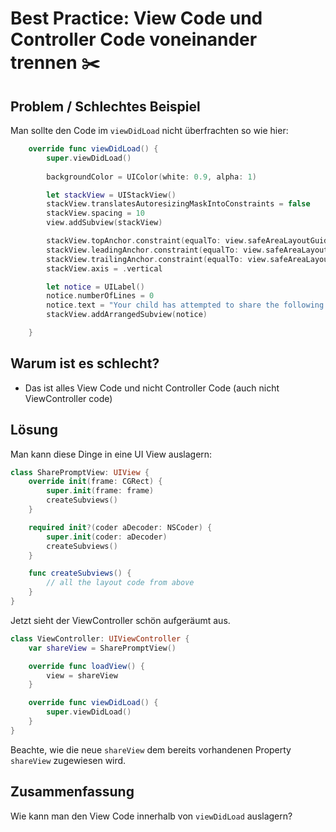 # Best Practice: View Code und Controller Code voneinander trennen ✂️

## Problem / Schlechtes Beispiel
Man sollte den Code im `viewDidLoad` nicht überfrachten so wie hier:

```swift
    override func viewDidLoad() {
        super.viewDidLoad()
        
		backgroundColor = UIColor(white: 0.9, alpha: 1)

		let stackView = UIStackView()
		stackView.translatesAutoresizingMaskIntoConstraints = false
		stackView.spacing = 10
		view.addSubview(stackView)

		stackView.topAnchor.constraint(equalTo: view.safeAreaLayoutGuide.topAnchor).isActive = true
		stackView.leadingAnchor.constraint(equalTo: view.safeAreaLayoutGuide.leadingAnchor).isActive = true
		stackView.trailingAnchor.constraint(equalTo: view.safeAreaLayoutGuide.trailingAnchor).isActive = true
		stackView.axis = .vertical

		let notice = UILabel()
		notice.numberOfLines = 0
		notice.text = "Your child has attempted to share the following photo from the camera:"
		stackView.addArrangedSubview(notice)

    }
```


## Warum ist es schlecht?

- Das ist alles View Code und nicht Controller Code (auch nicht ViewController code)

## Lösung

Man kann diese Dinge in eine UI View auslagern:

```swift
class SharePromptView: UIView {
    override init(frame: CGRect) {
        super.init(frame: frame)
        createSubviews()
    }

    required init?(coder aDecoder: NSCoder) {
        super.init(coder: aDecoder)
        createSubviews()
    }

    func createSubviews() {
        // all the layout code from above
    }
}
```

Jetzt sieht der ViewController schön aufgeräumt aus.

```swift
class ViewController: UIViewController {
    var shareView = SharePromptView()

    override func loadView() {
        view = shareView
    }

    override func viewDidLoad() {
        super.viewDidLoad()
    }
}
```

Beachte, wie die neue `shareView` dem bereits vorhandenen Property `shareView` zugewiesen wird.


## Zusammenfassung
Wie kann man den View Code innerhalb von `viewDidLoad` auslagern?
